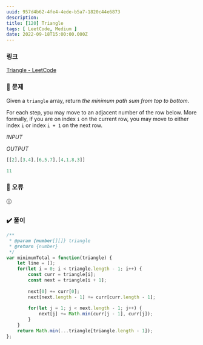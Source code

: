 ```yaml
---
uuid: 957d4b62-4fe4-4ede-b5a7-1820c44e6873
description: 
title: [120] Triangle
tags: [ LeetCode, Medium ]
date: 2022-09-18T15:00:00.000Z
---
```








### 링크

[Triangle - LeetCode](https://leetcode.com/problems/triangle/)

### 📝 문제

Given a `triangle` array, return *the minimum path sum from top to bottom*.

For each step, you may move to an adjacent number of the row below. More formally, if you are on index `i` on the current row, you may move to either index `i` or index `i + 1` on the next row.

*INPUT*

*OUTPUT*

```jsx
[[2],[3,4],[6,5,7],[4,1,8,3]]
```

```jsx
11
```

### 🚨 오류

<aside>
🕧

</aside>

### ✔️ 풀이

```jsx
/**
 * @param {number[][]} triangle
 * @return {number}
 */
var minimumTotal = function(triangle) {
    let line = [];
    for(let i = 0; i < triangle.length - 1; i++) {
        const curr = triangle[i];
        const next = triangle[i + 1];
        
        next[0] += curr[0];
        next[next.length - 1] += curr[curr.length - 1];
        
        for(let j = 1; j < next.length - 1; j++) {
            next[j] += Math.min(curr[j - 1], curr[j]);
        }
    }
    return Math.min(...triangle[triangle.length - 1]);
};
```